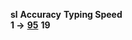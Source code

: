 **sl**     **Accuracy**    **Typing Speed**                                                
**1 ->** [**95**](https://github.com/cleanhand/phase-1-BHAGYASREE200/blob/main/typing%20speed/Day1.md)  **19**                                              
